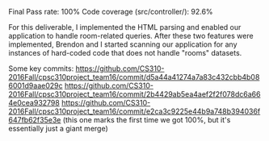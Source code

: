 Final Pass rate: 100%
Code coverage (src/controller/): 92.6%

For this deliverable, I implemented the HTML parsing and enabled our application to handle room-related queries. After these two features were implemented, Brendon and I started scanning our application for any instances of hard-coded code that does not handle "rooms" datasets.

Some key commits:
https://github.com/CS310-2016Fall/cpsc310project_team16/commit/d5a44a41274a7a83c432cbb4b086001d9aae029c
https://github.com/CS310-2016Fall/cpsc310project_team16/commit/2b4429ab5ea4aef2f2f078dc6a664e0cea932798
https://github.com/CS310-2016Fall/cpsc310project_team16/commit/e2ca3c9225e44b9a748b394036f647fb62f35e3e (this one marks the first time we got 100%, but it's essentially just a giant merge)